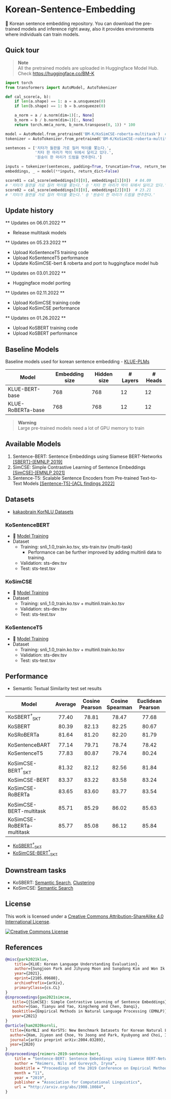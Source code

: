 # Korean-Sentence-Embedding
🍭 Korean sentence embedding repository. You can download the pre-trained models and inference right away, also it provides environments where individuals can train models.

## Quick tour
> **Note** <br>
> All the pretrained models are uploaded in Huggingface Model Hub. Check https://huggingface.co/BM-K
```python
import torch
from transformers import AutoModel, AutoTokenizer

def cal_score(a, b):
    if len(a.shape) == 1: a = a.unsqueeze(0)
    if len(b.shape) == 1: b = b.unsqueeze(0)

    a_norm = a / a.norm(dim=1)[:, None]
    b_norm = b / b.norm(dim=1)[:, None]
    return torch.mm(a_norm, b_norm.transpose(0, 1)) * 100

model = AutoModel.from_pretrained('BM-K/KoSimCSE-roberta-multitask')  # or 'BM-K/KoSimCSE-bert-multitask'
tokenizer = AutoTokenizer.from_pretrained('BM-K/KoSimCSE-roberta-multitask')  # or 'BM-K/KoSimCSE-bert-multitask'

sentences = ['치타가 들판을 가로 질러 먹이를 쫓는다.',
             '치타 한 마리가 먹이 뒤에서 달리고 있다.',
             '원숭이 한 마리가 드럼을 연주한다.']

inputs = tokenizer(sentences, padding=True, truncation=True, return_tensors="pt")
embeddings, _ = model(**inputs, return_dict=False)

score01 = cal_score(embeddings[0][0], embeddings[1][0])  # 84.09
# '치타가 들판을 가로 질러 먹이를 쫓는다.' @ '치타 한 마리가 먹이 뒤에서 달리고 있다.'
score02 = cal_score(embeddings[0][0], embeddings[2][0])  # 23.21
# '치타가 들판을 가로 질러 먹이를 쫓는다.' @ '원숭이 한 마리가 드럼을 연주한다.'
```

## Update history
** Updates on 06.01.2022 **
- Release multitask models

** Updates on 05.23.2022 **
- Upload KoSentenceT5 training code
- Upload KoSentenceT5 performance
- Update KoSimCSE-bert & roberta and port to huggingface model hub

** Updates on 03.01.2022 **
- Huggingface model porting

** Updates on 02.11.2022 **
- Upload KoSimCSE training code
- Upload KoSimCSE performance

** Updates on 01.26.2022 **
- Upload KoSBERT training code
- Upload KoSBERT performance

## Baseline Models
Baseline models used for korean sentence embedding - [KLUE-PLMs](https://github.com/KLUE-benchmark/KLUE/blob/main/README.md)

| Model                | Embedding size | Hidden size | # Layers | # Heads |
|----------------------|----------------|-------------|----------|---------|
| KLUE-BERT-base            | 768            | 768         | 12       | 12      |
| KLUE-RoBERTa-base         | 768            | 768         | 12       | 12      |

> **Warning** <br>
> Large pre-trained models need a lot of GPU memory to train

## Available Models
1. Sentence-BERT: Sentence Embeddings using Siamese BERT-Networks [[SBERT]-[EMNLP 2019]](https://arxiv.org/abs/1908.10084)
2. SimCSE: Simple Contrastive Learning of Sentence Embeddings [[SimCSE]-[EMNLP 2021]](https://arxiv.org/abs/2104.08821)
3. Sentence-T5: Scalable Sentence Encoders from Pre-trained Text-to-Text Models [[Sentence-T5]-[ACL findings 2022]](https://arxiv.org/abs/2108.08877)

## Datasets
- [kakaobrain KorNLU Datasets](https://github.com/kakaobrain/KorNLUDatasets)

### KoSentenceBERT
- 🤗 [Model Training](https://github.com/BM-K/Sentence-Embedding-is-all-you-need/tree/main/KoSBERT)
- Dataset
    - Training: snli_1.0_train.ko.tsv, sts-train.tsv (multi-task)
      - Performance can be further improved by adding multinli data to training.
    - Validation: sts-dev.tsv
    - Test: sts-test.tsv

### KoSimCSE
- 🤗 [Model Training](https://github.com/BM-K/Sentence-Embedding-is-all-you-need/tree/main/KoSimCSE)
- Dataset
    - Training: snli_1.0_train.ko.tsv + multinli.train.ko.tsv
    - Validation: sts-dev.tsv
    - Test: sts-test.tsv

### KoSentenceT5
- 🤗 [Model Training](https://github.com/BM-K/Sentence-Embedding-is-all-you-need/tree/main/KoSentenceT5)
- Dataset
    - Training: snli_1.0_train.ko.tsv + multinli.train.ko.tsv
    - Validation: sts-dev.tsv
    - Test: sts-test.tsv

## Performance
- Semantic Textual Similarity test set results <br>

| Model                  | Average | Cosine Pearson | Cosine Spearman | Euclidean Pearson | Euclidean Spearman | Manhattan Pearson | Manhattan Spearman | Dot Pearson | Dot Spearman |
|------------------------|:----:|:----:|:----:|:----:|:----:|:----:|:----:|:----:|:----:|
| KoSBERT<sup>†</sup><sub>SKT</sub>    | 77.40 | 78.81 | 78.47 | 77.68 | 77.78 | 77.71 | 77.83 | 75.75 | 75.22 |
| KoSBERT              | 80.39 | 82.13 | 82.25 | 80.67 | 80.75 | 80.69 | 80.78 | 77.96 | 77.90 |
| KoSRoBERTa           | 81.64 | 81.20 | 82.20 | 81.79 | 82.34 | 81.59 | 82.20 | 80.62 | 81.25 |
| | | | | | | | | |
| KoSentenceBART         | 77.14 | 79.71 | 78.74 | 78.42 | 78.02 | 78.40 | 78.00 | 74.24 | 72.15 |
| KoSentenceT5          | 77.83 | 80.87 | 79.74 | 80.24 | 79.36 | 80.19 | 79.27 | 72.81 | 70.17 |
| | | | | | | | | |
| KoSimCSE-BERT<sup>†</sup><sub>SKT</sub>   | 81.32 | 82.12 | 82.56 | 81.84 | 81.63 | 81.99 | 81.74 | 79.55 | 79.19 |
| KoSimCSE-BERT              | 83.37 | 83.22 | 83.58 | 83.24 | 83.60 | 83.15 | 83.54 | 83.13 | 83.49 |
| KoSimCSE-RoBERTa          | 83.65 | 83.60 | 83.77 | 83.54 | 83.76 | 83.55 | 83.77 | 83.55 | 83.64 |
| | | | | | | | | | |
| KoSimCSE-BERT-multitask              | 85.71 | 85.29 | 86.02 | 85.63 | 86.01 | 85.57 | 85.97 | 85.26 | 85.93 |
| KoSimCSE-RoBERTa-multitask          | 85.77 | 85.08 | 86.12 | 85.84 | 86.12 | 85.83 | 86.12 | 85.03 | 85.99 |

- [KoSBERT<sup>†</sup><sub>SKT</sub>](https://github.com/BM-K/KoSentenceBERT-SKT)
- [KoSimCSE-BERT<sup>†</sup><sub>SKT</sub>](https://github.com/BM-K/KoSimCSE-SKT)

## Downstream tasks
- KoSBERT: [Semantic Search](https://github.com/BM-K/Sentence-Embedding-is-all-you-need/tree/main/KoSBERT#semantic-search), [Clustering](https://github.com/BM-K/Sentence-Embedding-is-all-you-need/tree/main/KoSBERT#clustering)
- KoSimCSE: [Semantic Search](https://github.com/BM-K/Sentence-Embedding-is-all-you-need/tree/main/KoSimCSE#semantic-search)

## License
This work is licensed under a <a rel="license" href="http://creativecommons.org/licenses/by-sa/4.0/">Creative Commons Attribution-ShareAlike 4.0 International License</a>.

<a rel="license" href="http://creativecommons.org/licenses/by-sa/4.0/"><img alt="Creative Commons License" style="border-width:0" src="https://i.creativecommons.org/l/by-sa/4.0/88x31.png" /></a><br />

## References

```bibtex
@misc{park2021klue,
    title={KLUE: Korean Language Understanding Evaluation},
    author={Sungjoon Park and Jihyung Moon and Sungdong Kim and Won Ik Cho and Jiyoon Han and Jangwon Park and Chisung Song and Junseong Kim and Yongsook Song and Taehwan Oh and Joohong Lee and Juhyun Oh and Sungwon Lyu and Younghoon Jeong and Inkwon Lee and Sangwoo Seo and Dongjun Lee and Hyunwoo Kim and Myeonghwa Lee and Seongbo Jang and Seungwon Do and Sunkyoung Kim and Kyungtae Lim and Jongwon Lee and Kyumin Park and Jamin Shin and Seonghyun Kim and Lucy Park and Alice Oh and Jung-Woo Ha and Kyunghyun Cho},
    year={2021},
    eprint={2105.09680},
    archivePrefix={arXiv},
    primaryClass={cs.CL}
}
@inproceedings{gao2021simcse,
   title={{SimCSE}: Simple Contrastive Learning of Sentence Embeddings},
   author={Gao, Tianyu and Yao, Xingcheng and Chen, Danqi},
   booktitle={Empirical Methods in Natural Language Processing (EMNLP)},
   year={2021}
}
@article{ham2020kornli,
  title={KorNLI and KorSTS: New Benchmark Datasets for Korean Natural Language Understanding},
  author={Ham, Jiyeon and Choe, Yo Joong and Park, Kyubyong and Choi, Ilji and Soh, Hyungjoon},
  journal={arXiv preprint arXiv:2004.03289},
  year={2020}
}
@inproceedings{reimers-2019-sentence-bert,
    title = "Sentence-BERT: Sentence Embeddings using Siamese BERT-Networks",
    author = "Reimers, Nils and Gurevych, Iryna",
    booktitle = "Proceedings of the 2019 Conference on Empirical Methods in Natural Language Processing",
    month = "11",
    year = "2019",
    publisher = "Association for Computational Linguistics",
    url = "http://arxiv.org/abs/1908.10084",
}
```
